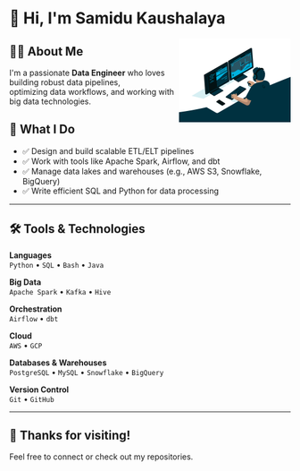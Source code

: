 # 👋 Hi, I'm Samidu Kaushalaya

<img src="https://raw.githubusercontent.com/samidukushalaya/samidukushalaya/main/assets/pictrue1.gif" width="200" align="right" />

## 👨‍💻 About Me
I'm a passionate **Data Engineer** who loves building robust data pipelines,  
optimizing data workflows, and working with big data technologies.



## 🚀 What I Do

- ✅ Design and build scalable ETL/ELT pipelines  
- ✅ Work with tools like Apache Spark, Airflow, and dbt  
- ✅ Manage data lakes and warehouses (e.g., AWS S3, Snowflake, BigQuery)  
- ✅ Write efficient SQL and Python for data processing  

---

## 🛠️ Tools & Technologies

**Languages**  
`Python` • `SQL` • `Bash` • `Java`

**Big Data**  
`Apache Spark` • `Kafka` • `Hive`

**Orchestration**  
`Airflow` • `dbt`

**Cloud**  
`AWS` • `GCP`

**Databases & Warehouses**  
`PostgreSQL` • `MySQL` • `Snowflake` • `BigQuery`

**Version Control**  
`Git` • `GitHub`

---

## 🙏 Thanks for visiting!
Feel free to connect or check out my repositories.
